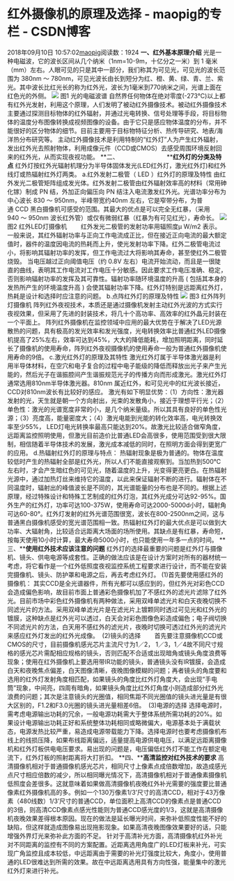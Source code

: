 # 红外摄像机的原理及选择 - maopig的专栏 - CSDN博客
2018年09月10日 10:57:02[maopig](https://me.csdn.net/maopig)阅读数：1924
**一、红外基本原理介绍**
光是一种电磁波，它的波长区间从几个纳米（1nm=10-9m，十亿分之一米）到 1 毫米（mm）左右。人眼可见的只是其中一部分，我们称其为可见光，可见光的波长范围为 380nm ～ 780nm，可见光波长由长到短分为红、橙、黄、绿、青、兰、紫光。其中波长比红光长的称为红外光，波长为1毫米到770纳米之间，光谱上面在红色光的外侧。
![](https://www.hikvision.com/ueditor/net/upload/2014-03-31/6406f165-4dd9-4c83-9c00-05df236a108d.png)
图1 光的电磁波谱
自然界任何物体在绝对零度(-273°C)以上都有红外光发射，利用这个原理，人们发明了被动红外摄像技术。被动红外摄像技术主要通过探测目标物体的红外辐射，并通过光电转换、信号处理等手段，将目标物体的温度分布图像转换成视频图像的设备。由于它只是感应物体温度的分布，并不能很好的区分物体的细节。目前主要用于目标物特征分析、热传导研究、地表/海洋热分布研究等。
主动红外摄像技术是利用特制的“红外灯”人为产生红外辐射，发出红外光去照射物体，利用成像元件（CCD或CMOS）去感受周围环境反射回来的红外光，从而实现夜视功能。
**二、                            ****红外灯的分类及特点**
红外灯按红外光辐射机理分为半导体固体发光(LED红外灯，激光红外灯)和红外线灯或热辐射红外灯两类。
a.红外发射二极管（ LED ）红外灯的原理及特性
由红外发光二极管矩阵组成发光体。红外发射二极管由红外辐射效率高的材料（常用砷化镓）制成 PN 结，外加正向偏压向 PN 结注入电流激发红外光。光谱功率分布为中心波长 830 ～ 950nm，半峰带宽约40nm 左右，它是窄带分布，为普通 CCD 黑白摄像机可感受的范围。其最大的优点是可以完全无红暴，（采用940 ～ 950nm 波长红外管）或仅有微弱红暴（红暴为有可见红光），寿命长。
![](https://www.hikvision.com/ueditor/net/upload/2014-03-31/28d288e7-7d37-427b-8788-e9c29bb40ee2.png)
图2 红外LED灯摄像机
　　红外发光二极管的发射功率用辐照度μ W/m2 表示。一般来说，其红外辐射功率与正向工作电流成正比，但在接近正向电流的最大额定值时，器件的温度因电流的热耗而上升，使光发射功率下降。红外二极管电流过小，将影响其辐射功率的发挥，但工作电流过大将影响其寿命，甚至使红外二极管烧毁。
当电压越过正向阈值电压（约 0.8V 左右）电流开始流动，而且是一很陡直的曲线，表明其工作电流对工作电压十分敏感。因此要求工作电压准确、稳定，否则影响辐射功率的发挥及其可靠性。辐射功率随环境温度的升高 ( 包括其本身的发热所产生的环境温度升高 ) 会使其辐射功率下降。红外灯特别是远距离红外灯，热耗是设计和选择时应注意的问题。
b.点阵红外灯的原理及特性
![](https://www.hikvision.com/ueditor/net/upload/2014-03-31/a1fe3622-bf9d-4518-a142-ac52040eb527.png)
图3 红外阵列灯摄像机
阵列红外夜视技术，本质还是通过摄像机发射主动红外光波的方式实行夜视效果，但采用了先进的封装技术，将几十个高功率、高效率的红外晶元封装在一个平面上。
阵列红外摄像机在监控领域中应用的最大优势在于解决了LED光源散热的问题，具有极高的发光效率和发光强度，光电转换效率比普通红外LED摄像机提高了25%左右，效率可达到45%，大大的降低能耗，增加照明距离，同时延长了摄像机的使用寿命，阵列红外夜视摄像机的使用寿命一般为普通红外摄像机使用寿命的9倍。
c.激光红外灯的原理及其特性
激光红外灯属于半导体激光器是利用半导体材料，在空穴和电子复合的过程中电子能级的降低而释放出光子来产生光能的，然后光子在谐振腔间产生谐振规范光子的传播方向而形成激光。激光红外灯通常选用810nm半导体激光器。810nm 属近红外，和可见光中的红光波长接近，CCD对810nm波长有比较好的感应。
激光有如下明显优势：（1）方向性：激光器发射的光，天生就是朝一个方向射出，光束的发散角小，接近于理想平行光；（2）单色性：激光的光谱宽度非常的小，是几个纳米量级。所以其具有良好的单色性光源；（3）亮度高，能量密度大；（4）激光电能到光能的转化效率高，电光转换效率至少55%， LED灯电光转换率最高只能达到20%。故激光比较适合做窄角度，远距离监控照明使用，但激光目前造价比普通LED会高很多，使用范围受到很大限制，相信随着半导体技术的发展，激光成本减低的同时，在照明方面会得到更宽广的应用。
d.热辐射红外灯的原理与特点：
热辐射现象是极为普通的。物体在温度较低时产生的热辐射全部是红外光，所以人们不能直接观察到。当加热到500℃左右时，才会产生暗红色的可见光，随着温度的上升，光变得更亮更白。在热辐射光源中，通过加热灯丝来维持它的温度，以此来保证辐射不断的进行。辐射体在不同温度时，辐射出的峰值波长是不同的，其光谱能量的分布也是不同的。根据上述原理，经过特殊设计和特殊工艺制成的红外灯泡，其红外光成分可达92-95%。国外生产的红外灯，功率可达100-375W，使用寿命可达2000-5000d小时，辐射角可达60-80°。红外灯发射的红外光谱范围很宽，波长在800-2500nm之间，这与普通黑白摄像机感受的宽光谱范围相一致。热辐射红外灯的最大优点是可以做到大功率、大辐射角，比较适合远距离大场面的场所使用。其缺点是有红暴，寿命短，按每天使用10小时计算，最大寿命5000小时，也只能使用一年多一点的时间。
**三、****使用红外技术应该注意的问题**
红外灯的选择最重要的问题是红外灯与摄像机、镜头、供电电源等成套性。正确的做法应该是在设计方案时对所有的器材统一考虑，将它看作是一个红外低照度夜视监控系统工程要求进行设计，而不能在安装完摄像机、镜头、防护罩和电源之后，再去考虑红外灯。
(1)首先要使用感红外的摄像机：
其实CCD是全光谱器件，所有光都可以感应到的，但红外光对彩色CCD会造成偏色影响，故目前市面上普通彩色摄像机加了不感红外的滤光片滤除了红外光。目前市场中彩色红外摄像机有两种做法，采用双峰单滤光片和白天夜晚切换不同滤光片的方法。采用双峰单滤光片是在滤光片上镀颗同时透过可见光和红外光的镀膜，这种缺点是红外光可以透过，白天会对彩色图像色彩造成偏色；电子阀切换不同滤光片的方法，白天用不感红外的滤光片，夜晚时切换可透过红外光的滤光片来感应红外灯发出的红外光成像。
 (2)镜头的选择
       首先要注意摄像机CCD或CMOS的尺寸，目前摄像机感光芯片主流尺寸为1／2， 1／3，1／4故不同尺寸规格的感光芯片需配相应规格的镜头，否则匹配不合适或出现暗角或镜头角度浪费等现象；使用在红外摄像机上要选用带IR功能的镜头，普通镜头没有IR镀膜，会造成白天和夜晚焦点偏差，白天图像清晰，夜晚图像模糊的问题；再者镜头的角度要和选用的红外灯发射角度相匹配，如果镜头的角度比红外灯角度大，会出现“手电筒”现象，中间亮，四周有暗角，如果镜头角度比红外灯角度小则造成部分红外光浪费的问题；其次是注意镜头的光圈值，相同焦距不同光圈值的镜头进光量是有很大区别的，F1.2和F3.0光圈的镜头进光量相差6倍。
 (3)电源的选择
选择电源时，需考虑电源输出功耗的冗余，一般电源功耗需大于整体系统所需功耗的20%。如果设计电源输出功耗正好和系统整体功耗相同或略微偏大，电源基本处于满载状态，电源发热比较严重，易造成电源带载能力下降。选择电源时也要考虑摄像机布线上的线损压降，如果布线距离偏远，适量提高电源供电电压，以满足远距离摄像机和红外灯板供电电压要求。易出现的问题是，电压偏低红外灯不能工作在额定电流下，红外灯板的照射距离将大打折扣。
**四、****高清监控对红外技术的要求**
高清摄像机相对于普通摄像机感光芯片，相同尺寸上像素点成倍数增加，故造成感光点尺寸相应倍数的减少，所以相同曝光情况下，高清摄像机相对于普通像素摄像机低照度会差很多。这就意味着如果做高清摄像机夜晚红外补光需要的强度要比普通像素红外摄像机高的多。例如一个130万像素1/3’尺寸的高清CCD，相对于43万像素（480线数）1/3’尺寸的普通CCD，单位面积上高清CCD的像素点是普通CCD的3倍，则高清CCD像素点感光性能则为普通CCD感光度的1/3，这就是高清摄像机夜晚效果差得根本原因。现在的做法是延长曝光时间，来弥补低照度性能不好的缺陷，但这样就造成图像易出现拖影现象。如果高清夜晚图像效果要好的话，只能增强外界灯光来弥补此方面的不足。
针对于高清补光方面，高清摄像机红外补光对不同距离的监控有不同的方案配置。近距离选用角度广的LED灯板来补光，可实现广角监控且成本较低，中远距离由于需要的补光灯强度比较大，角度小，使用普通的LED很难达到所需的效果。故在中远距离选用具有方向性强，能量集中的激光红外灯来进行补光。
